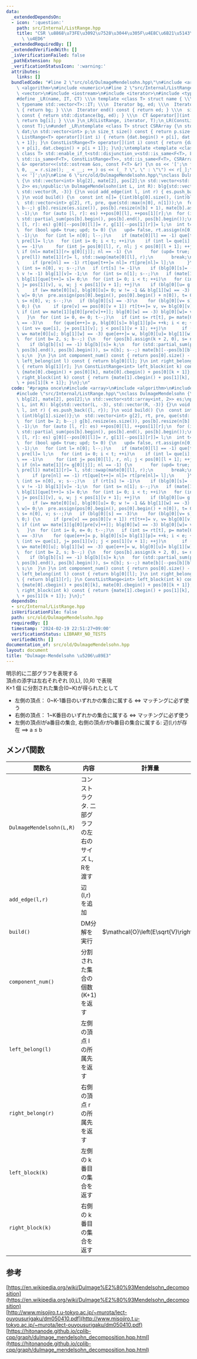 ```yaml
---
data:
  _extendedDependsOn:
  - icon: ':question:'
    path: src/Internal/ListRange.hpp
    title: "CSR \u8868\u73FE\u3092\u7528\u3044\u305F\u4E8C\u6B21\u5143\u914D\u5217\
      \ \u4ED6"
  _extendedRequiredBy: []
  _extendedVerifiedWith: []
  _isVerificationFailed: false
  _pathExtension: hpp
  _verificationStatusIcon: ':warning:'
  attributes:
    links: []
  bundledCode: "#line 2 \"src/old/DulmageMendelsohn.hpp\"\n#include <array>\n#include\
    \ <algorithm>\n#include <numeric>\n#line 2 \"src/Internal/ListRange.hpp\"\n#include\
    \ <vector>\n#include <iostream>\n#include <iterator>\n#include <type_traits>\n\
    #define _LR(name, IT, CT) \\\n template <class T> struct name { \\\n  using Iterator=\
    \ typename std::vector<T>::IT; \\\n  Iterator bg, ed; \\\n  Iterator begin() const\
    \ { return bg; } \\\n  Iterator end() const { return ed; } \\\n  size_t size()\
    \ const { return std::distance(bg, ed); } \\\n  CT &operator[](int i) const {\
    \ return bg[i]; } \\\n }\n_LR(ListRange, iterator, T);\n_LR(ConstListRange, const_iterator,\
    \ const T);\n#undef _LR\ntemplate <class T> struct CSRArray {\n std::vector<T>\
    \ dat;\n std::vector<int> p;\n size_t size() const { return p.size() - 1; }\n\
    \ ListRange<T> operator[](int i) { return {dat.begin() + p[i], dat.begin() + p[i\
    \ + 1]}; }\n ConstListRange<T> operator[](int i) const { return {dat.cbegin()\
    \ + p[i], dat.cbegin() + p[i + 1]}; }\n};\ntemplate <template <class> class F,\
    \ class T> std::enable_if_t<std::disjunction_v<std::is_same<F<T>, ListRange<T>>,\
    \ std::is_same<F<T>, ConstListRange<T>>, std::is_same<F<T>, CSRArray<T>>>, std::ostream\
    \ &> operator<<(std::ostream &os, const F<T> &r) {\n os << '[';\n for (int _=\
    \ 0, __= r.size(); _ < __; ++_) os << (_ ? \", \" : \"\") << r[_];\n return os\
    \ << ']';\n}\n#line 6 \"src/old/DulmageMendelsohn.hpp\"\nclass DulmageMendelsohn\
    \ {\n std::vector<int> blg[2], mate[2], pos[2];\n std::vector<std::array<int,\
    \ 2>> es;\npublic:\n DulmageMendelsohn(int L, int R): blg{std::vector(L, -3),\
    \ std::vector(R, -3)} {}\n void add_edge(int l, int r) { es.push_back({l, r});\
    \ }\n void build() {\n  const int n[]= {(int)blg[0].size(), (int)blg[1].size()};\n\
    \  std::vector<int> g[2], rt, pre, que(std::max(n[0], n[1]));\n  for (int b= 2;\
    \ b--;) g[b].resize(es.size()), pos[b].resize(n[b] + 1), mate[b].assign(n[b],\
    \ -1);\n  for (auto [l, r]: es) ++pos[0][l], ++pos[1][r];\n  for (int b= 2; b--;)\
    \ std::partial_sum(pos[b].begin(), pos[b].end(), pos[b].begin());\n  for (auto\
    \ [l, r]: es) g[0][--pos[0][l]]= r, g[1][--pos[1][r]]= l;\n  int t= 0, k= 0;\n\
    \  for (bool upd= true; upd; t= 0) {\n   upd= false, rt.assign(n[0], -1), pre.assign(n[0],\
    \ -1);\n   for (int l= n[0]; l--;)\n    if (mate[0][l] == -1) que[t++]= rt[l]=\
    \ pre[l]= l;\n   for (int i= 0; i < t; ++i)\n    if (int l= que[i]; mate[0][rt[l]]\
    \ == -1)\n     for (int j= pos[0][l], r, nl; j < pos[0][l + 1]; ++j) {\n     \
    \ if (nl= mate[1][r= g[0][j]]; nl == -1) {\n       for (upd= true; r != -1; l=\
    \ pre[l]) mate[1][r]= l, std::swap(mate[0][l], r);\n       break;\n      }\n \
    \     if (pre[nl] == -1) rt[que[t++]= nl]= rt[pre[nl]= l];\n     }\n  }\n  for\
    \ (int s= n[0], v; s--;)\n   if (rt[s] != -1)\n    if (blg[0][s]= -1, v= mate[0][s];\
    \ v != -1) blg[1][v]= -1;\n  for (int s= n[1]; s--;)\n   if (mate[1][s] == -1)\
    \ blg[1][que[t++]= s]= 0;\n  for (int i= 0; i < t; ++i)\n   for (int v= que[i],\
    \ j= pos[1][v], u, w; j < pos[1][v + 1]; ++j)\n    if (blg[0][u= g[1][j]] == -3)\n\
    \     if (w= mate[0][u], blg[0][u]= 0; w != -1 && blg[1][w] == -3) blg[1][que[t++]=\
    \ w]= 0;\n  pre.assign(pos[0].begin(), pos[0].begin() + n[0]), t= 0;\n  for (int\
    \ s= n[0], v; s--;)\n   if (blg[0][s] == -3)\n    for (blg[0][v= s]= -4; v >=\
    \ 0;) {\n     if (pre[v] == pos[0][v + 1]) rt[t++]= v, v= blg[0][v];\n     else\
    \ if (int w= mate[1][g[0][pre[v]++]]; blg[0][w] == -3) blg[0][w]= v, v= w;\n \
    \   }\n  for (int i= 0, e= 0; t--;)\n   if (int s= rt[t], p= mate[0][s]; blg[1][p]\
    \ == -3)\n    for (que[e++]= p, blg[0][s]= blg[1][p]= ++k; i < e; ++i)\n     for\
    \ (int v= que[i], j= pos[1][v]; j < pos[1][v + 1]; ++j)\n      if (int u= g[1][j],\
    \ w= mate[0][u]; blg[1][w] == -3) que[e++]= w, blg[0][u]= blg[1][w]= k;\n  ++k;\n\
    \  for (int b= 2, s; b--;) {\n   for (pos[b].assign(k + 2, 0), s= n[b]; s--; ++pos[b][blg[b][s]])\n\
    \    if (blg[b][s] == -1) blg[b][s]= k;\n   for (std::partial_sum(pos[b].begin(),\
    \ pos[b].end(), pos[b].begin()), s= n[b]; s--;) mate[b][--pos[b][blg[b][s]]]=\
    \ s;\n  }\n }\n int component_num() const { return pos[0].size() - 1; }\n int\
    \ left_belong(int l) const { return blg[0][l]; }\n int right_belong(int r) const\
    \ { return blg[1][r]; }\n ConstListRange<int> left_block(int k) const { return\
    \ {mate[0].cbegin() + pos[0][k], mate[0].cbegin() + pos[0][k + 1]}; }\n ConstListRange<int>\
    \ right_block(int k) const { return {mate[1].cbegin() + pos[1][k], mate[1].cbegin()\
    \ + pos[1][k + 1]}; }\n};\n"
  code: "#pragma once\n#include <array>\n#include <algorithm>\n#include <numeric>\n\
    #include \"src/Internal/ListRange.hpp\"\nclass DulmageMendelsohn {\n std::vector<int>\
    \ blg[2], mate[2], pos[2];\n std::vector<std::array<int, 2>> es;\npublic:\n DulmageMendelsohn(int\
    \ L, int R): blg{std::vector(L, -3), std::vector(R, -3)} {}\n void add_edge(int\
    \ l, int r) { es.push_back({l, r}); }\n void build() {\n  const int n[]= {(int)blg[0].size(),\
    \ (int)blg[1].size()};\n  std::vector<int> g[2], rt, pre, que(std::max(n[0], n[1]));\n\
    \  for (int b= 2; b--;) g[b].resize(es.size()), pos[b].resize(n[b] + 1), mate[b].assign(n[b],\
    \ -1);\n  for (auto [l, r]: es) ++pos[0][l], ++pos[1][r];\n  for (int b= 2; b--;)\
    \ std::partial_sum(pos[b].begin(), pos[b].end(), pos[b].begin());\n  for (auto\
    \ [l, r]: es) g[0][--pos[0][l]]= r, g[1][--pos[1][r]]= l;\n  int t= 0, k= 0;\n\
    \  for (bool upd= true; upd; t= 0) {\n   upd= false, rt.assign(n[0], -1), pre.assign(n[0],\
    \ -1);\n   for (int l= n[0]; l--;)\n    if (mate[0][l] == -1) que[t++]= rt[l]=\
    \ pre[l]= l;\n   for (int i= 0; i < t; ++i)\n    if (int l= que[i]; mate[0][rt[l]]\
    \ == -1)\n     for (int j= pos[0][l], r, nl; j < pos[0][l + 1]; ++j) {\n     \
    \ if (nl= mate[1][r= g[0][j]]; nl == -1) {\n       for (upd= true; r != -1; l=\
    \ pre[l]) mate[1][r]= l, std::swap(mate[0][l], r);\n       break;\n      }\n \
    \     if (pre[nl] == -1) rt[que[t++]= nl]= rt[pre[nl]= l];\n     }\n  }\n  for\
    \ (int s= n[0], v; s--;)\n   if (rt[s] != -1)\n    if (blg[0][s]= -1, v= mate[0][s];\
    \ v != -1) blg[1][v]= -1;\n  for (int s= n[1]; s--;)\n   if (mate[1][s] == -1)\
    \ blg[1][que[t++]= s]= 0;\n  for (int i= 0; i < t; ++i)\n   for (int v= que[i],\
    \ j= pos[1][v], u, w; j < pos[1][v + 1]; ++j)\n    if (blg[0][u= g[1][j]] == -3)\n\
    \     if (w= mate[0][u], blg[0][u]= 0; w != -1 && blg[1][w] == -3) blg[1][que[t++]=\
    \ w]= 0;\n  pre.assign(pos[0].begin(), pos[0].begin() + n[0]), t= 0;\n  for (int\
    \ s= n[0], v; s--;)\n   if (blg[0][s] == -3)\n    for (blg[0][v= s]= -4; v >=\
    \ 0;) {\n     if (pre[v] == pos[0][v + 1]) rt[t++]= v, v= blg[0][v];\n     else\
    \ if (int w= mate[1][g[0][pre[v]++]]; blg[0][w] == -3) blg[0][w]= v, v= w;\n \
    \   }\n  for (int i= 0, e= 0; t--;)\n   if (int s= rt[t], p= mate[0][s]; blg[1][p]\
    \ == -3)\n    for (que[e++]= p, blg[0][s]= blg[1][p]= ++k; i < e; ++i)\n     for\
    \ (int v= que[i], j= pos[1][v]; j < pos[1][v + 1]; ++j)\n      if (int u= g[1][j],\
    \ w= mate[0][u]; blg[1][w] == -3) que[e++]= w, blg[0][u]= blg[1][w]= k;\n  ++k;\n\
    \  for (int b= 2, s; b--;) {\n   for (pos[b].assign(k + 2, 0), s= n[b]; s--; ++pos[b][blg[b][s]])\n\
    \    if (blg[b][s] == -1) blg[b][s]= k;\n   for (std::partial_sum(pos[b].begin(),\
    \ pos[b].end(), pos[b].begin()), s= n[b]; s--;) mate[b][--pos[b][blg[b][s]]]=\
    \ s;\n  }\n }\n int component_num() const { return pos[0].size() - 1; }\n int\
    \ left_belong(int l) const { return blg[0][l]; }\n int right_belong(int r) const\
    \ { return blg[1][r]; }\n ConstListRange<int> left_block(int k) const { return\
    \ {mate[0].cbegin() + pos[0][k], mate[0].cbegin() + pos[0][k + 1]}; }\n ConstListRange<int>\
    \ right_block(int k) const { return {mate[1].cbegin() + pos[1][k], mate[1].cbegin()\
    \ + pos[1][k + 1]}; }\n};"
  dependsOn:
  - src/Internal/ListRange.hpp
  isVerificationFile: false
  path: src/old/DulmageMendelsohn.hpp
  requiredBy: []
  timestamp: '2024-02-19 22:51:27+09:00'
  verificationStatus: LIBRARY_NO_TESTS
  verifiedWith: []
documentation_of: src/old/DulmageMendelsohn.hpp
layout: document
title: "Dulmage-Mendelsohn \u5206\u89E3"
---
```

明示的に二部グラフを表現する \
頂点の添字は左右それぞれ [0,L), [0,R) で表現 \
K+1 個 に分割された集合(0~K)が得られたとして
- 左側の頂点： 0~K-1番目のいずれかの集合に属する $\iff$ マッチングに必ず使う
- 右側の頂点： 1~K番目のいずれかの集合に属する $\iff$ マッチングに必ず使う
- 左側の頂点lがa番目の集合, 右側の頂点rがb番目の集合に属する: 辺(l,r)が存在 $\implies$ a $\le$ b

## メンバ関数

| 関数名                   | 内容                                                | 計算量                              |
| ------------------------ | --------------------------------------------------- | ----------------------------------- |
| `DulmageMendelsohn(L,R)` | コンストラクタ. 二部グラフの左右のサイズ L, Rを渡す |                                     |
| `add_edge(l,r)`          | 辺 (l,r) を追加                                     |                                     |
| `build()`                | DM分解を実行                                        | $\mathcal{O}\left(E\sqrt{V}\right)$ |
| `component_num()`        | 分割された集合の個数(K+1)を返す                     |                                     |
| `left_belong(l)`         | 左側の頂点 l の所属先を返す                         |                                     |
| `right_belong(r)`        | 右側の頂点 r の所属先を返す                         |                                     |
| `left_block(k)`          | 左側の k 番目の集合を返す                           |                                     |
| `right_block(k)`         | 右側の k 番目の集合を返す                           |                                     |

## 参考
[https://en.wikipedia.org/wiki/Dulmage%E2%80%93Mendelsohn_decomposition](https://en.wikipedia.org/wiki/Dulmage%E2%80%93Mendelsohn_decomposition) \
[http://www.misojiro.t.u-tokyo.ac.jp/~murota/lect-ouyousurigaku/dm050410.pdf](http://www.misojiro.t.u-tokyo.ac.jp/~murota/lect-ouyousurigaku/dm050410.pdf) \
[https://hitonanode.github.io/cplib-cpp/graph/dulmage_mendelsohn_decomposition.hpp.html](https://hitonanode.github.io/cplib-cpp/graph/dulmage_mendelsohn_decomposition.hpp.html)